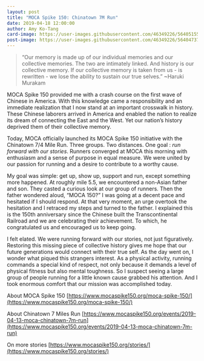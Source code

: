 ```yaml
---
layout: post
title: "MOCA Spike 150: Chinatown 7M Run"
date: 2019-04-18 12:00:00
author: Amy Ko-Tang
card-image: https://user-images.githubusercontent.com/46349226/56405155-f6cf9280-6238-11e9-9f76-201d9e7d3e1e.jpg
post-image: https://user-images.githubusercontent.com/46349226/56404737-4a8cac80-6236-11e9-815b-9ad4d7bc52df.JPG
---
```


>“Our memory is made up of our individual memories and our collective memories. The two are intimately linked. And history is our collective memory. If our collective memory is taken from us - is rewritten - we lose the ability to sustain our true selves.” ~Haruki Murakam
<!--more-->
MOCA Spike 150 provided me with a crash course on the first wave of Chinese in America. With this knowledge came a responsibility and an immediate realization that I now stand at an important crosswalk in history.  These Chinese laborers arrived in America and enabled the nation to realize its dream of connecting the East and the West.  Yet our nation’s history deprived them of their collective memory.  


Today, MOCA officially launched its MOCA Spike 150 initiative with the Chinatown 7/4 Mile Run. Three groups.  Two distances.  One goal :  *run forward with our stories*.  Runners converged at MOCA this morning with enthusiasm and a sense of purpose in equal measure.  We were united by our passion for running and a desire to contribute to a worthy cause. 

My goal was simple:  get up, show up, support and run, except something more happened.  At roughly mile 5.5, we encountered a non-Asian father and son.  They casted a curious look at our group of runners.  Then the father wondered aloud, “MOCA 150?”  I was going at a decent pace and hesitated if I should respond.  At that very moment, an urge overtook the hesitation and I retraced my steps and turned to the father.  I explained this is the 150th anniversary since the Chinese built the Transcontinental Railroad and we are celebrating their achievement.  To which, he congratulated us and encouraged us to keep going.  

I felt elated.  We were running forward with our stories, not just figuratively.  Restoring this missing piece of collective history gives me hope that our future generations would connect with their true self.  As the day went on, I wonder what piqued this strangers interest.  As a physical activity, running commands a special kind of respect, not only because it demands a level of physical fitness but also mental toughness.  So I suspect seeing a large group of people running for a little known cause grabbed his attention.  And I took enormous comfort that our mission was accomplished today.  

About MOCA Spike 150
[https://www.mocaspike150.org/moca-spike-150/](https://www.mocaspike150.org/moca-spike-150/)

About Chinatown 7 Miles Run
[https://www.mocaspike150.org/events/2019-04-13-moca-chinatown-7m-run](https://www.mocaspike150.org/events/2019-04-13-moca-chinatown-7m-run)

On more stories 
[https://www.mocaspike150.org/stories/](https://www.mocaspike150.org/stories/)
